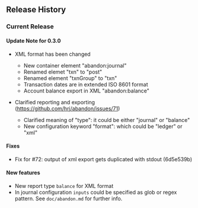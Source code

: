 ## Release History

### Current Release

#### Update Note for 0.3.0
 - XML format has been changed
   - New container element "abandon:journal"
   - Renamed elemet "txn" to "post"
   - Renamed element "txnGroup" to "txn"
   - Transaction dates are in extended ISO 8601 format
   - Account balance export in XML "abandon:balance"

 - Clarified reporting and exporting (https://github.com/hrj/abandon/issues/71)
   - Clarified meaning of "type": it could be either "journal" or "balance"
   - New configuration keyword "format": which could be "ledger" or "xml"

#### Fixes
 - Fix for #72: output of xml export gets duplicated with stdout (6d5e539b)
 
#### New features
 - New report type `balance` for XML format
 - In journal configuration `inputs` could be specified as glob or regex pattern. See `doc/abandon.md` for further info.

